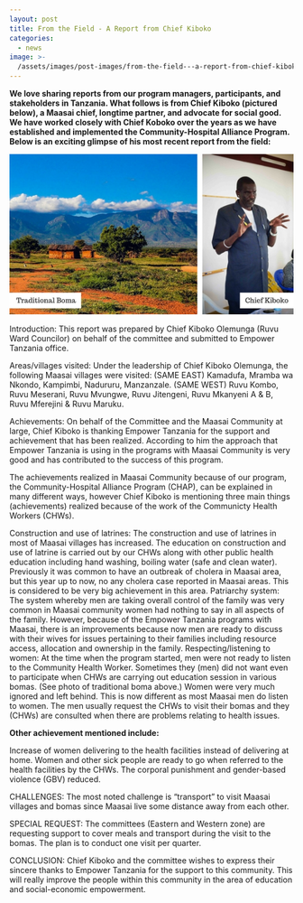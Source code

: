 ```yaml
---
layout: post
title: From the Field - A Report from Chief Kiboko
categories:
  - news
image: >-
  /assets/images/post-images/from-the-field---a-report-from-chief-kiboko/nadururu2018-88.jpg
---
```


**We love sharing reports from our program managers, participants, and stakeholders in Tanzania. What follows is from Chief Kiboko (pictured below), a Maasai chief, longtime partner, and advocate for social good. We have worked closely with Chief Koboko over the years as we have established and implemented the Community-Hospital Alliance Program. Below is an exciting glimpse of his most recent report from the field:**

![](/uploads/fromthefield.jpg)

Introduction: This report was prepared by Chief Kiboko Olemunga (Ruvu Ward Councilor) on behalf of the committee and submitted to Empower Tanzania office.

Areas/villages visited: Under the leadership of Chief Kiboko Olemunga, the following Maasai villages were visited: (SAME EAST) Kamadufa, Mramba wa Nkondo, Kampimbi, Nadururu, Manzanzale. (SAME WEST) Ruvu Kombo, Ruvu Meserani, Ruvu Mvungwe, Ruvu Jitengeni, Ruvu Mkanyeni A & B, Ruvu Mferejini & Ruvu Maruku.

Achievements: On behalf of the Committee and the Maasai Community at large, Chief Kiboko is thanking Empower Tanzania for the support and achievement that has been realized. According to him the approach that Empower Tanzania is using in the programs with Maasai Community is very good and has contributed to the success of this program.

The achievements realized in Maasai Community because of our program, the Community-Hospital Alliance Program (CHAP), can be explained in many different ways, however Chief Kiboko is mentioning three main things (achievements) realized because of the work of the Communicty Health Workers (CHWs).

Construction and use of latrines: The construction and use of latrines in most of Maasai villages has increased. The education on construction and use of latrine is carried out by our CHWs along with other public health education including hand washing, boiling water (safe and clean water). Previously it was common to have an outbreak of cholera in Maasai area, but this year up to now, no any cholera case reported in Maasai areas. This is considered to be very big achievement in this area. Patriarchy system: The system whereby men are taking overall control of the family was very common in Maasai community women had nothing to say in all aspects of the family. However, because of the Empower Tanzania programs with Maasai, there is an improvements because now men are ready to discuss with their wives for issues pertaining to their families including resource access, allocation and ownership in the family. Respecting/listening to women: At the time when the program started, men were not ready to listen to the Community Health Worker. Sometimes they (men) did not want even to participate when CHWs are carrying out education session in various bomas. (See photo of traditional boma above.) Women were very much ignored and left behind. This is now different as most Maasai men do listen to women. The men usually request the CHWs to visit their bomas and they (CHWs) are consulted when there are problems relating to health issues.

**Other achievement mentioned include:**

Increase of women delivering to the health facilities instead of delivering at home. Women and other sick people are ready to go when referred to the health facilities by the CHWs. The corporal punishment and gender-based violence (GBV) reduced.

CHALLENGES: The most noted challenge is “transport” to visit Maasai villages and bomas since Maasai live some distance away from each other.

SPECIAL REQUEST: The committees (Eastern and Western zone) are requesting support to cover meals and transport during the visit to the bomas. The plan is to conduct one visit per quarter.

CONCLUSION: Chief Kiboko and the committee wishes to express their sincere thanks to Empower Tanzania for the support to this community. This will really improve the people within this community in the area of education and social-economic empowerment.
